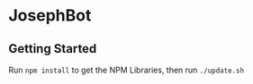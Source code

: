 # JosephBot

## Getting Started

Run ``npm install`` to get the NPM Libraries, then run ``./update.sh``
